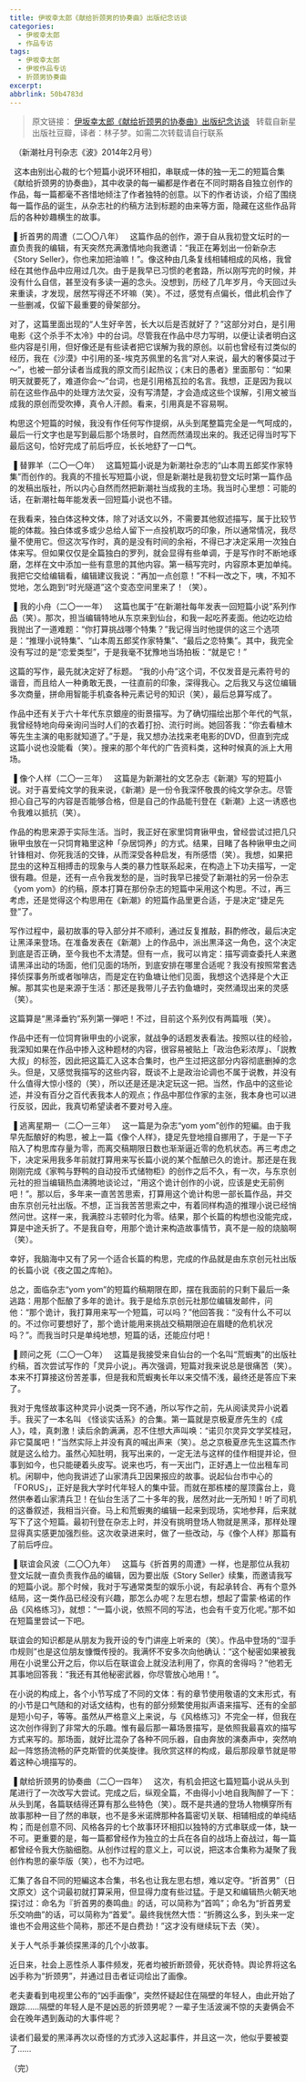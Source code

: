 ```yaml
---
title: 伊坂幸太郎《献给折颈男的协奏曲》出版纪念访谈
categories:
  - 伊坂幸太郎
  - 作品专访
tags:
  - 伊坂幸太郎
  - 伊坂作品专访
  - 折颈男协奏曲
excerpt: 
abbrlink: 50b4783d
---
```

> 原文链接：
[伊坂幸太郎《献给折颈男的协奏曲》出版纪念访谈](https://site.douban.com/newstarpress/widget/notes/9970652/note/557335292/)
&nbsp;
转载自新星出版社豆瓣，译者：林子梦。如需二次转载请自行联系

&nbsp;
（新潮社月刊杂志《波》2014年2月号）

&nbsp;
这本由别出心裁的七个短篇小说环环相扣，串联成一体的独一无二的短篇合集《献给折颈男的协奏曲》，其中收录的每一編都是作者在不同时期各自独立创作的作品，每一篇都毫不吝惜地倾注了作者独特的创意。以下的作者访谈，介绍了围绕每一篇作品的诞生，从杂志社的约稿方法到标题的由来等方面，隐藏在这些作品背后的各种妙趣横生的故事。

&nbsp;
▌折首男的周遭（二〇〇八年）
&nbsp;
这篇作品的创作，源于自从我初登文坛时的一直负责我的编辑，有天突然充满激情地向我邀请：“我正在筹划出一份新杂志《Story Seller》，你也来加把油嘛！”。像这种由几条复线相辅相成的风格，我曾经在其他作品中应用过几次。由于是我早已习惯的老套路，所以刚写完的时候，并没有什么自信，甚至没有多读一遍的念头。没想到，历经了几年岁月，今天回过头来重读，才发现，居然写得还不坏嘛（笑）。不过，感觉有点偏长，借此机会作了一些删减，仅留下最重要的骨架部分。

对了，这篇里面出现的“人生好辛苦，长大以后是否就好了？”这部分对白，是引用电影《这个杀手不太冷》中的台词。尽管我在作品中尽力写明，以便让读者明白这些内容是引用，但好像还是有些读者把它误解为我的原创。以前也曾经有过类似的经历，我在《沙漠》中引用的圣-埃克苏佩里的名言“对人来说，最大的奢侈莫过于～”，也被一部分读者当成我的原文而引起热议；《末日的愚者》里面那句：“如果明天就要死了，难道你会～”台词，也是引用格瓦拉的名言。我想，正是因为我以前在这些作品中的处理方法欠妥，没有写清楚，才会造成这些个误解，引用文被当成我的原创而受吹捧，真令人汗颜。看来，引用真是不容易啊。

构思这个短篇的时候，我没有作任何写作提纲，从头到尾整篇完全是一气呵成的，最后一行文字也是写到最后那个场景时，自然而然涌现出来的。我还记得当时写下最后这句，恰好完成了前后呼应，长长地舒了一口气。

&nbsp;
▌替罪羊（二〇一〇年）
&nbsp;
这篇短篇小说是为新潮社杂志的“山本周五郎奖作家特集”而创作的。我真的不擅长写短篇小说，但是新潮社是我初登文坛时第一篇作品的发稿出版社，所以内心自然而然把新潮社当成我的主场。我当时心里想：可能的话，在新潮社每年能发表一回短篇小说也不错。

在我看来，独白体这种文体，除了对话文以外，不需要其他叙述描写，属于比较节能的体裁。独白体或多或少总给人留下一点投机取巧的印象，所以通常情况，我尽量不使用它。但这次写作时，真的是没有时间的余裕，不得已才决定采用一次独白体来写。但如果仅仅是全篇独白的罗列，就会显得有些单调，于是写作时不断地琢磨，怎样在文中添加一些有意思的其他内容。第一稿写完时，内容原本更加单纯。我把它交给编辑看，编辑建议我说：“再加一点创意！”不料一改之下，咦，不知不觉地，怎么跑到“时光隧道”这个变态空间里来了！（笑）。

&nbsp;
▌我的小舟（二〇一一年）
&nbsp;
这篇也属于“在新潮社每年发表一回短篇小说”系列作品（笑）。那次，担当编辑特地从东京来到仙台，和我一起吃荞麦面。他边吃边给我抛出了一道难题：“你打算挑战哪个特集？”我记得当时他提供的这三个选项是：“推理小说特集”、“山本周五郎奖作家特集”、“最后之恋特集”。其中，我完全没有写过的是“恋爱类型”，于是我毫不犹豫地当场拍板：“就是它！”

这篇的写作，最先就决定好了标题。 “我的小舟”这个词，不仅发音是元素符号的谐音，而且给人一种勇敢无畏，一往直前的印象，深得我心。之后我又与这位编辑多次商量，拼命用智能手机查各种元素记号的知识（笑），最后总算写成了。

作品中还有关于六十年代东京銀座的街景描写。为了确切描绘出那个年代的气氛，我曾经特地向母亲询问当时人们的衣着打扮、流行时尚。她回答我：“你去看植木等先生主演的电影就知道了。”于是，我又想办法找来老电影的DVD，但直到完成这篇小说也没能看（笑）。搜来的那个年代的广告资料类，这种时候真的派上大用场。

&nbsp;
▌像个人样（二〇一三年）
&nbsp;
这篇是为新潮社的文艺杂志《新潮》写的短篇小说。对于喜爱纯文学的我来说，《新潮》是一份令我深怀敬畏的纯文学杂志。尽管担心自己写的内容是否能够合格，但是自己的作品能刊登在《新潮》上这一诱惑也令我难以抵抗（笑）。

作品的构思来源于实际生活。当时，我正好在家里饲育锹甲虫，曾经尝试过把几只锹甲虫放在一只饲育箱里这种「杂居饲养」的方式。结果，目睹了各种锹甲虫之间针锋相对、你死我活的交锋，从而深受各种启发，有所感悟（笑）。我想，如果把昆虫的这种互相搏击的现象与人类的暴力性联系起来，在构造上下功夫描写，一定很有趣。但是，还有一点令我发愁的是，当时我早已接受了新潮社的另一份杂志《yom yom》的约稿，原本打算在那份杂志的短篇中采用这个构思。不过，再三考虑，还是觉得这个构思用在《新潮》的短篇作品里更合适，于是决定“捷足先登”了。

写作过程中，最初故事的导入部分并不顺利，通过反复推敲，斟酌修改，最后决定让黑泽来登场。在准备发表在《新潮》上的作品中，派出黒泽这一角色，这个决定到底是否正确，至今我也不太清楚。但有一点，我可以肯定：描写调查委托人来邀请黑泽出动的场面，他们见面的场所，到底安排在哪里合适呢？我没有按照常套选择侦探事务所或者咖啡店，而是定在钓鱼塘让他们见面，我想这个选择是个大正解。那其实也是来源于生活：那还是我带儿子去钓鱼塘时，突然涌现出来的灵感（笑）。

这篇算是“黑泽垂钓”系列第一弾吧！不过，目前这个系列仅有两篇哦（笑）。

作品中还有一位饲育锹甲虫的小说家，就战争的话题发表看法。按照以往的经验，我深知如果在作品中掺入这种题材的内容，很容易被贴上「政治色彩浓厚」、「説教大叔」的标签，因此把这篇汇入这本合集时，也产生过把这部分内容彻底删掉的念头。但是，又感觉我描写的这些内容，既谈不上是政治论调也不属于说教，并没有什么值得大惊小怪的（笑），所以还是还是决定玩这一把。当然，作品中的这些论述，并没有百分之百代表我本人的观点；作品中那位作家的主张，我本身也可以进行反驳，因此，我真切希望读者不要对号入座。

&nbsp;
▌逃离星期一（二〇一三年）
&nbsp;
这一篇是为杂志“yom yom”创作的短編。由于我早先酝酿好的构思，被上一篇《像个人样》，捷足先登地擅自挪用了，于是一下子陷入了构思库存量为零，而离交稿期限日数也渐渐逼近零的危机状态。再三考虑之下，决定采用我多年前就打算用来写长篇小说的某个酝酿已久的诡计。那还是在我刚刚完成《家鸭与野鸭的自动投币式储物柜》的创作之后不久，有一次，与东京创元社的担当编辑热血沸腾地谈论过，“用这个诡计创作的小说，应该是史无前例吧！”。那以后，多年来一直苦苦思索，打算用这个诡计构思一部长篇作品，并交由东京创元社出版。不想，正当我苦苦思索之中，有着同样构造的推理小说已经悄然问世。这样一来，我满腔斗志顿时化为零。结果，那个长篇的构想也没能完成，算是中途夭折了。不是我自夸，用那个诡计来构造故事情节，真不是一般的烧脑啊（笑）。

幸好，我脑海中又有了另一个适合长篇的构思，完成的作品就是由东京创元社出版的长篇小说《夜之国之库帕》。

总之，面临杂志“yom yom”的短篇约稿期限在即，摆在我面前的只剩下最后一条逃路：用那个酝酿了多年的诡计。我于是给东京创元社那位编辑发邮件，问他：“那个诡计，我打算用来写一个短篇，可以吗？”他回答我：“没有什么不可以的。不过你可要想好了，那个诡计能用来挑战交稿期限迫在眉睫的危机状况吗？”。而我当时只是单纯地想，短篇的话，还能应付吧！

&nbsp;
▌顾问之死（二〇一〇年）
&nbsp;
这篇是我接受来自仙台的一个名叫“荒蝦夷”的出版社约稿，首次尝试写作的「灵异小说」。再次强调，短篇对我来说总是很痛苦（笑）。本来不打算接这份苦差事，但是我和荒蝦夷长年以来交情不浅，最终还是答应下来了。

我对于鬼怪故事这种灵异小说类一窍不通，所以写作之前，先从阅读灵异小说着手。我买了一本名叫 《怪谈实话系》的合集。第一篇就是京极夏彦先生的《成人》，哇，真刺激！读后余韵满满，忍不住想大声叫唤：“诺贝尔灵异文学奖桂冠，非它莫属吧！”当然实际上并没有真的喊出声来（笑）。总之京极夏彦先生这篇杰作就是这么给力。虽然心知肚明，我写出来的，一定无法与这样的佳作相提并论，但事到如今，也只能硬着头皮写。说来也巧，有一天出门，正好遇上一位出租车司机。闲聊中，他向我讲述了山家清兵卫因果报应的故事。说起仙台市中心的「FORUS」，正好是我大学时代年轻人的集中营。而就在那栋楼的屋顶露台上，竟然供奉着山家清兵卫！在仙台生活了二十多年的我，居然对此一无所知！听了司机的这番叙述，我相当兴奋。马上和荒蝦夷的编辑一起来到现场，实地参拜，后来就写下了这个短篇。最初刊登在杂志上时，并没有挑明登场人物就是黑泽，那样处理显得真实感更加强烈些。这次收录进来时，做了一些改动，与《像个人样》那篇有了前后呼应。

&nbsp;
▌联谊会风波（二〇〇九年）
&nbsp;
这篇与《折首男的周遭》一样，也是那位从我初登文坛就一直负责我作品的编辑，因为要出版《Story Seller》续集，而邀请我写的短篇小说。那个时候，我对于写通常类型的娱乐小说，有起承转合、再有个意外结局，这一类作品已经没有兴趣，那怎么办呢？左思右想，想起了雷蒙·格诺的作品《风格练习》，就想：“一篇小说，依照不同的写法，也会有千变万化呢。”那不如在短篇里尝试一下吧。

联谊会的知识都是从朋友为我开设的专门讲座上听来的（笑）。作品中登场的“湿手巾规则”也是这位朋友慷慨传授的。我满怀不安多次向他确认：“这个秘密如果被我用在小说里公开之后，你以后在联谊会上就没法利用了，你真的舍得吗？”他若无其事地回答我：“我还有其他秘密武器，你尽管放心地用！”。

在小说的构成上，各个小节写成了不同的文体：有的章节使用敬语的文末形式，有的小节是口气随和的对话文结构，也有的部分频繁使用拟声语来描写、还有的全部是短小句子，等等。虽然从严格意义上来说，与《风格练习》不完全一样，但我在这次创作得到了非常大的乐趣。惟有最后那一幕场景描写，是依照我最喜欢的描写方式来写的。那场面，就好比混杂了各种不同乐器，自由奔放的演奏声中，突然响起一阵悠扬流畅的萨克斯管的优美旋律。我欣赏这样的构成，最后那段章节就是带着这种心境描写的。

&nbsp;
▌献给折颈男的协奏曲（二〇一四年）
&nbsp;
这次，有机会把这七篇短篇小说从头到尾进行了一次改写大尝试。完成之后，纵观全篇，不由得小小地自我陶醉了一下：从头到尾，各篇联结得还算有那么些特色（笑）。既不是共通的登场人物横穿所有故事那种一目了然的串联，也不是多米诺牌那种各篇密切关联、相辅相成的单纯结构；而是创意不同、风格各异的七个故事环环相扣以独特的方式串联成一体，缺一不可。更重要的是，每一篇都曾经作为独立的士兵在各自的战场上奋战过，每一篇都曾经令我大伤脑细胞。从创作过程的意义上，可以说，把这本合集称为凝聚了我创作构思的豪华版（笑），也不为过吧。

汇集了各自不同的短編这本合集，书名也让我左思右想，难以定夺。“折首男”（日文原文）这个词最初就打算采用，但显得力度有些过猛。于是又和编辑热火朝天地探讨过：命名为『折首男的奏鸣曲』的话，可以简称为“首鸣”；命名为“折首男爱乐交响曲”的话，可以简称为“首爱”。最终我恍然大悟：“折腾这么多，到头来一定谁也不会用这些个简称，那还不是白费劲！”这才没有继续玩下去（笑）。


关于人气杀手兼侦探黑泽的几个小故事。

近日来，社会上恶性杀人事件频发，死者均被折断颈骨，死状奇特。舆论界将这名凶手称为“折颈男”，并通过目击者证词绘出了画像。

老夫妻看到电视里公布的“凶手画像”，突然怀疑起住在隔壁的年轻人，由此开始了跟踪……隔壁的年轻人是不是凶恶的折颈男呢？一辈子生活波澜不惊的夫妻俩会不会在晚年遇到轰动的大事件呢？

读者们最爱的黑泽再次以奇怪的方式涉入这起事件，并且这一次，他似乎要被耍了…… 

（完）
